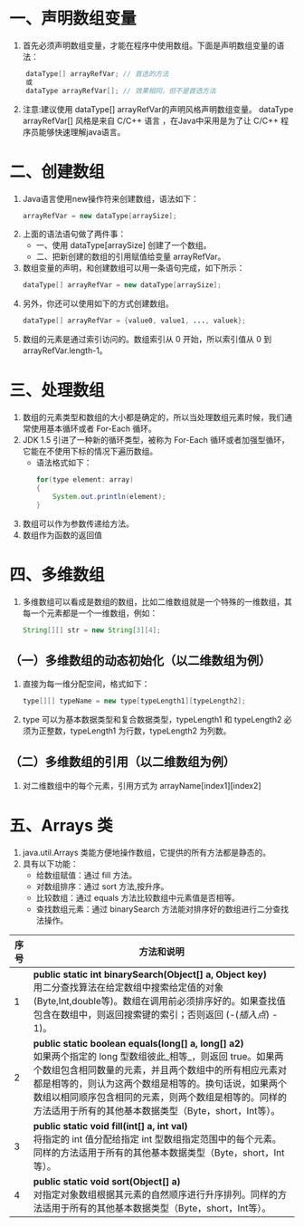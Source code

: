 # 一、声明数组变量
1. 首先必须声明数组变量，才能在程序中使用数组。下面是声明数组变量的语法：
``` Java
	dataType[] arrayRefVar; // 首选的方法 
	或 
	dataType arrayRefVar[]; // 效果相同，但不是首选方法
```
2. 注意:建议使用 dataType\[] arrayRefVar的声明风格声明数组变量。 dataType arrayRefVar\[] 风格是来自 C/C++ 语言 ，在Java中采用是为了让 C/C++ 程序员能够快速理解java语言。
# 二、创建数组
1. Java语言使用new操作符来创建数组，语法如下：
	``` Java
	arrayRefVar = new dataType[arraySize];
	```
2. 上面的语法语句做了两件事：
	- 一、使用 dataType\[arraySize] 创建了一个数组。
	- 二、把新创建的数组的引用赋值给变量 arrayRefVar。
3. 数组变量的声明，和创建数组可以用一条语句完成，如下所示：
	``` Java
	dataType[] arrayRefVar = new dataType[arraySize];
	```
4. 另外，你还可以使用如下的方式创建数组。
	``` Java
	dataType[] arrayRefVar = {value0, value1, ..., valuek};
	```
5. 数组的元素是通过索引访问的。数组索引从 0 开始，所以索引值从 0 到 arrayRefVar.length-1。
# 三、处理数组
1. 数组的元素类型和数组的大小都是确定的，所以当处理数组元素时候，我们通常使用基本循环或者 For-Each 循环。
2. JDK 1.5 引进了一种新的循环类型，被称为 For-Each 循环或者加强型循环，它能在不使用下标的情况下遍历数组。
	- 语法格式如下：
		``` Java
		for(type element: array)
		{
		    System.out.println(element);
		}
		```
3. 数组可以作为参数传递给方法。
4. 数组作为函数的返回值
# 四、多维数组
1. 多维数组可以看成是数组的数组，比如二维数组就是一个特殊的一维数组，其每一个元素都是一个一维数组，例如：
	``` Java
	String[][] str = new String[3][4];
	```
## （一）多维数组的动态初始化（以二维数组为例）
1. 直接为每一维分配空间，格式如下：
	``` Java
	type[][] typeName = new type[typeLength1][typeLength2];
	```
2. type 可以为基本数据类型和复合数据类型，typeLength1 和 typeLength2 必须为正整数，typeLength1 为行数，typeLength2 为列数。
## （二）多维数组的引用（以二维数组为例）
1. 对二维数组中的每个元素，引用方式为 arrayName\[index1]\[index2]
# 五、Arrays 类
1. java.util.Arrays 类能方便地操作数组，它提供的所有方法都是静态的。
2. 具有以下功能：
	- 给数组赋值：通过 fill 方法。
	- 对数组排序：通过 sort 方法,按升序。
	- 比较数组：通过 equals 方法比较数组中元素值是否相等。
	- 查找数组元素：通过 binarySearch 方法能对排序好的数组进行二分查找法操作。

|序号|方法和说明|
|---|---|
|1|**public static int binarySearch(Object[] a, Object key)**  <br>用二分查找算法在给定数组中搜索给定值的对象(Byte,Int,double等)。数组在调用前必须排序好的。如果查找值包含在数组中，则返回搜索键的索引；否则返回 (-(_插入点_) - 1)。|
|2|**public static boolean equals(long[] a, long[] a2)**  <br>如果两个指定的 long 型数组彼此_相等_，则返回 true。如果两个数组包含相同数量的元素，并且两个数组中的所有相应元素对都是相等的，则认为这两个数组是相等的。换句话说，如果两个数组以相同顺序包含相同的元素，则两个数组是相等的。同样的方法适用于所有的其他基本数据类型（Byte，short，Int等）。|
|3|**public static void fill(int[] a, int val)**  <br>将指定的 int 值分配给指定 int 型数组指定范围中的每个元素。同样的方法适用于所有的其他基本数据类型（Byte，short，Int等）。|
|4|**public static void sort(Object[] a)**  <br>对指定对象数组根据其元素的自然顺序进行升序排列。同样的方法适用于所有的其他基本数据类型（Byte，short，Int等）。|
